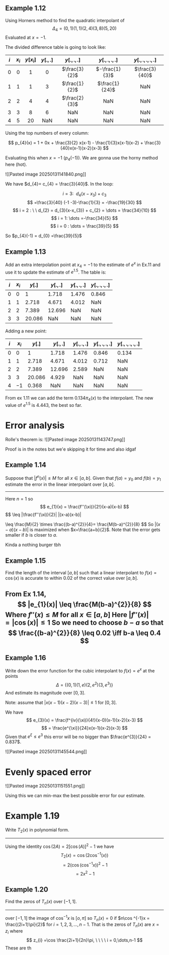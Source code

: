 ## Example 1.12

Using Horners method to find the quadratic interpolant of $$
\Delta_{4}=(0,1) (1,1) (2,4) (3,8) (5,20)
$$
Evaluated at $x = -1$.

The divided difference table is going to look like:



| $i$ | $x_{i}$ | $y[x_{i}]$ | $y[.,.]$ |  $y[.,.,.]$   |  $y[.,.,.,.]$  | $y[.,.,.,.,.]$ |
| :-: | :-----: | :--------: | :------: | :-----------: | :------------: | :------------: |
|  0  |    0    |     1      |    0     | $\frac{3}{2}$ | $-\frac{1}{3}$ | $\frac{3}{40}$ |
|  1  |    1    |     1      |    3     | $\frac{1}{2}$ | $\frac{1}{24}$ |      NaN       |
|  2  |    2    |     4      |    4     | $\frac{2}{3}$ |      NaN       |      NaN       |
|  3  |    3    |     8      |    6     |      NaN      |      NaN       |      NaN       |
|  4  |    5    |     20     |   NaN    |      NaN      |      NaN       |      NaN       |

Using the top numbers of every column:

$$
p_{4}(x) = 1 + 0x + \frac{3}{2} x(x-1) - \frac{1}{3}x(x-1)(x-2) + \frac{3}{40}x(x-1)(x-2)(x-3)
$$

Evaluating this when $x = -1$ ($p_{4}(-1)$). We are gonna use the horny method here (hot).

![[Pasted image 20250131141840.png]]

We have $d_{4}= c_{4} = \frac{3}{40}$. In the loop:

$$i = 3 : \ \ d_{4}(x-x_{3}) + c_{3}$$
$$
=\frac{3}{40} (-1 -3)-\frac{1}{3} = -\frac{19}{30}
$$
$$
i = 2 : \ \ d_{2} = d_{3}(x-x_{3}) + c_{2}  = \dots = \frac{34}{10}
$$
$$
i = 1: \dots =-\frac{34}{5}
$$
$$
i = 0 : \dots = \frac{39}{5}
$$

So $p_{4}(-1) = d_{0} =\frac{39}{5}$

## Example 1.13

Add an extra interpolation point at $x_{4} = -1$ to the estimate of $e^{x}$ in Ex.11 and use it to update the estimate of $e^{1.5}$. The table is:

| $i$ | $x_{i}$ | $y[.]$ | $y[.,.]$ | $y[.,.,.]$ | $y[.,.,.,.]$ |
| --- | ------- | ------ | -------- | ---------- | ------------ |
| 0   | 0       | 1      | 1.718    | 1.476      | 0.846        |
| 1   | 1       | 2.718  | 4.671    | 4.012      | NaN          |
| 2   | 2       | 7.389  | 12.696   | NaN        | NaN          |
| 3   | 3       | 20.086 | NaN      | NaN        | NaN          |
Adding a new point:

| $i$ | $x_{i}$ | $y[.]$ | $y[.,.]$ | $y[.,.,.]$ | $y[.,.,.,.]$ | $y[.,.,.,.,.]$ |
| --- | ------- | ------ | -------- | ---------- | ------------ | -------------- |
| 0   | 0       | 1      | 1.718    | 1.476      | 0.846        | 0.134          |
| 1   | 1       | 2.718  | 4.671    | 4.012      | 0.712        | NaN            |
| 2   | 2       | 7.389  | 12.696   | 2.589      | NaN          | NaN            |
| 3   | 3       | 20.086 | 4.929    | NaN        | NaN          | NaN            |
| 4   | $-1$    | 0.368  | NaN      | NaN        | NaN          | NaN            |
From ex 1.11 we can add the term $0.134\pi_{4}(x)$ to the interpolant. The new value of $e^{1.5}$ is $4.443$, the best so far.

# Error analysis

Rolle's theorem is:
![[Pasted image 20250131143747.png]]

Proof is in the notes but we'e skipping it for time and also idgaf


## Example 1.14

Suppose that $|f^{n}(x)| \leq M$ for all $x \in [a,b]$. Given that $f(a) = y_{0}$ and $f(b) = y_{1}$ estimate the error in the linear interpolant over $[a,b]$.

---

Here $n = 1$ so $$
e_{1}(x) = \frac{f''(\xi)}{2!}(x-a)(x-b)
$$
$$
\leq |\frac{f''(\xi)}{2}| |(x-a)(x-b)|

$$
$$
\leq \frac{M}{2} \times \frac{(b-a)^{2}}{4}= \frac{M(b-a)^{2}}{8}
$$
So $|(x-a)(x-b)|$ is maximized when $x=\frac{a+b}{2}$. Note that the error gets smaller if $b$ is closer to $a$.

Kinda a nothing burger tbh


## Example 1.15

Find the length of the interval $[a,b]$ such that a linear interpolant to $f(x) = \cos (x)$ is accurate to within $0.02$ of the correct value over $[a,b]$.

From Ex 1.14, $$
|e_{1}(x)| \leq \frac{M(b-a)^{2}}{8}
$$
Where $f''(x) \leq M$ for all $x \in [a,b]$
Here $|f''(x)| = |\cos (x)| \leq 1$ So we need to choose $b-a$ so that $$
\frac{(b-a)^{2}}{8} \leq 0.02 \iff b-a \leq 0.4
$$
---

## Example 1.16

Write down the error function for the cubic interpolant to $f(x) = e^{x}$ at the points $$
\Delta = \{ (0,1)(1,e)(2,e^{2})(3,e^{3}) \}
$$
And estimate its magnitude over $[0,3]$.

Note: assume that $|x(x-1)(x-2)(x-3)| \leq 1$ for $[0,3]$.

We have $$
e_{3}(x) = \frac{f^{iv}(\xi)}{4!}(x-0)(x-1)(x-2)(x-3)
$$
$$
= \frac{e^{\xi}}{24}x(x-1)(x-2)(x-3)
$$
Given that $e^{\xi} \leq e^{3}$ this error will be no bigger than $\frac{e^{3}}{24} = 0.837$.

![[Pasted image 20250131145544.png]]
# Evenly spaced error


![[Pasted image 20250131151551.png]]

Using this we can min-max the best possible error for our estimate.


# Example 1.19

Write $T_{2}(x)$ in polynomial form.

---

Using the identity $\cos (2A) = 2[\cos (A)]^{2} -1$ we have $$
T_{2}(x) = \cos (2\cos ^{-1}(x))
$$
$$
= 2 (\cos (\cos ^{-1}x))^{2}-1
$$
$$
=2x^{2}-1
$$
## Example 1.20


Find the zeros of $T_{n}(x)$ over $[-1,1]$.

---

over $[-1,1]$ the image of $\cos ^{-1}x$ is $[o,\pi]$ so $T_{n}(x) = 0$ if $n\cos ^{-1}x = \frac{(2i+1)\pi}{2}$ for $i = 1,2,3,\dots,n -1$. That is the zeros of $T_{n}(x)$ are $x = z_{i}$ where $$
z_{i} =\cos \frac{2i+1}{2n}\pi, \ \ \ \ i = 0,\dots,n-1
$$
These are th